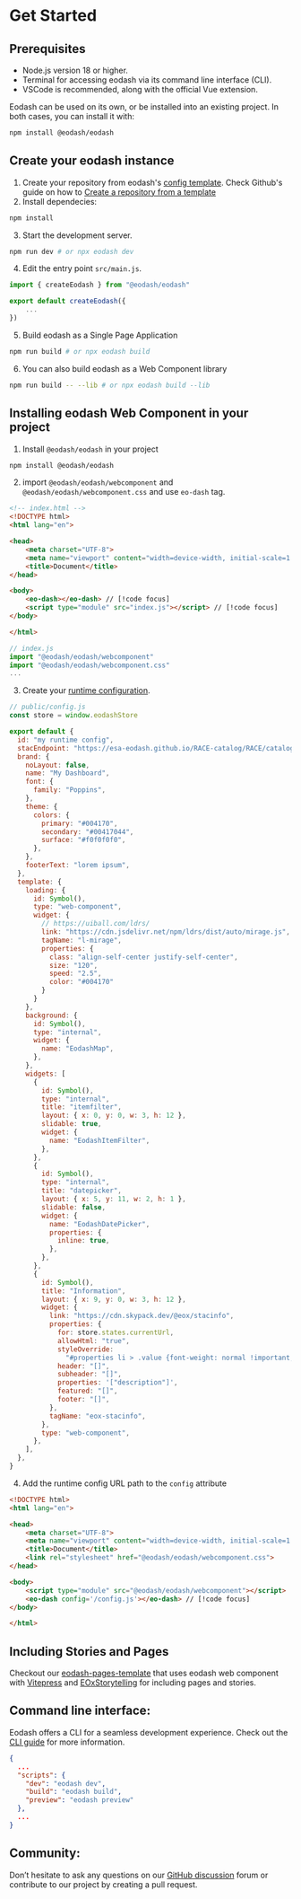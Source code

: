 # Get Started

## Prerequisites
* Node.js version 18 or higher.
* Terminal for accessing eodash via its command line interface (CLI).
* VSCode is recommended, along with the official Vue extension.

Eodash can be used on its own, or be installed into an existing project. In both cases, you can install it with:

```bash
npm install @eodash/eodash 
```
## Create your eodash instance
1. Create your repository from eodash's [config template](https://github.com/eodash/config-template). Check Github's guide on how to [Create a repository from a template](https://docs.github.com/en/repositories/creating-and-managing-repositories/creating-a-repository-from-a-template#)
2. Install dependecies:
```bash
npm install
```

3. Start the development server.
```bash
npm run dev # or npx eodash dev
```

4. Edit the entry point `src/main.js`.
```js
import { createEodash } from "@eodash/eodash"

export default createEodash({
    ...
})
```

5. Build eodash as a Single Page Application
```bash
npm run build # or npx eodash build
```

6. You can also build eodash as a Web Component library
```bash
npm run build -- --lib # or npx eodash build --lib
```

## Installing eodash Web Component in your project
1. Install `@eodash/eodash` in your project
```bash
npm install @eodash/eodash 
```
2. import `@eodash/eodash/webcomponent` and `@eodash/eodash/webcomponent.css` and use `eo-dash` tag.
```html
<!-- index.html -->
<!DOCTYPE html>
<html lang="en">

<head>
    <meta charset="UTF-8">
    <meta name="viewport" content="width=device-width, initial-scale=1.0">
    <title>Document</title>
</head>

<body>
    <eo-dash></eo-dash> // [!code focus]
    <script type="module" src="index.js"></script> // [!code focus]
</body>

</html>
```
```js
// index.js
import "@eodash/eodash/webcomponent"
import "@eodash/eodash/webcomponent.css"
...
```
3. Create your [runtime configuration](/instantiation.html#runtime-configuration).
```js
// public/config.js
const store = window.eodashStore

export default {
  id: "my runtime config",
  stacEndpoint: "https://esa-eodash.github.io/RACE-catalog/RACE/catalog.json",
  brand: {
    noLayout: false,
    name: "My Dashboard",
    font: {
      family: "Poppins",
    },
    theme: {
      colors: {
        primary: "#004170",
        secondary: "#00417044",
        surface: "#f0f0f0f0",
      },
    },
    footerText: "lorem ipsum",
  },
  template: {
    loading: {
      id: Symbol(),
      type: "web-component",
      widget: {
        // https://uiball.com/ldrs/
        link: "https://cdn.jsdelivr.net/npm/ldrs/dist/auto/mirage.js",
        tagName: "l-mirage",
        properties: {
          class: "align-self-center justify-self-center",
          size: "120",
          speed: "2.5",
          color: "#004170"
        }
      }
    },
    background: {
      id: Symbol(),
      type: "internal",
      widget: {
        name: "EodashMap",
      },
    },
    widgets: [
      {
        id: Symbol(),
        type: "internal",
        title: "itemfilter",
        layout: { x: 0, y: 0, w: 3, h: 12 },
        slidable: true,
        widget: {
          name: "EodashItemFilter",
        },
      },
      {
        id: Symbol(),
        type: "internal",
        title: "datepicker",
        layout: { x: 5, y: 11, w: 2, h: 1 },
        slidable: false,
        widget: {
          name: "EodashDatePicker",
          properties: {
            inline: true,
          },
        },
      },
      {
        id: Symbol(),
        title: "Information",
        layout: { x: 9, y: 0, w: 3, h: 12 },
        widget: {
          link: "https://cdn.skypack.dev/@eox/stacinfo",
          properties: {
            for: store.states.currentUrl,
            allowHtml: "true",
            styleOverride:
              "#properties li > .value {font-weight: normal !important;}",
            header: "[]",
            subheader: "[]",
            properties: '["description"]',
            featured: "[]",
            footer: "[]",
          },
          tagName: "eox-stacinfo",
        },
        type: "web-component",
      },
    ],
  },
}
```
4. Add the runtime config URL path to the `config` attribute

```html
<!DOCTYPE html>
<html lang="en">

<head>
    <meta charset="UTF-8">
    <meta name="viewport" content="width=device-width, initial-scale=1.0">
    <title>Document</title>
    <link rel="stylesheet" href="@eodash/eodash/webcomponent.css">
</head>

<body>
    <script type="module" src="@eodash/eodash/webcomponent"></script> 
    <eo-dash config='/config.js'></eo-dash> // [!code focus]
</body>

</html>
```
## Including Stories and Pages
Checkout our [eodash-pages-template](https://github.com/eodash/eodash-pages-template) that uses eodash web component with [Vitepress](https://vitepress.dev) and [EOxStorytelling](https://eox-a.github.io/EOxElements/?path=/docs/elements-eox-storytelling--docs) for including pages and stories.

## Command line interface:
Eodash offers a CLI for a seamless development experience. Check out the [CLI guide](/cli) for more information.
```json
{
  ...
  "scripts": {
    "dev": "eodash dev",
    "build": "eodash build",
    "preview": "eodash preview"
  },
  ...
}
```

## Community: 
Don’t hesitate to ask any questions on our [GitHub discussion](https://github.com/eodash/eodash/discussions) forum or contribute to our project by creating a pull request.